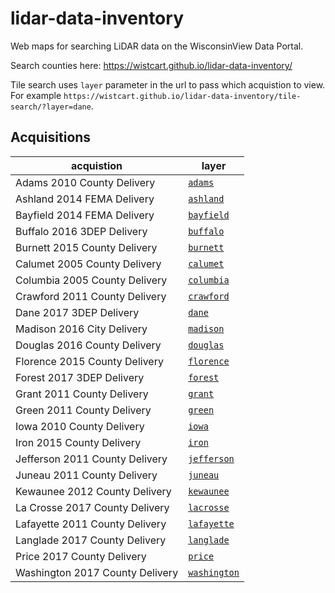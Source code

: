 # lidar-data-inventory
Web maps for searching LiDAR data on the WisconsinView Data Portal.

Search counties here: https://wistcart.github.io/lidar-data-inventory/

Tile search uses ```layer``` parameter in the url to pass which acquistion to view. For example ```https://wistcart.github.io/lidar-data-inventory/tile-search/?layer=dane```.

## Acquisitions

acquistion | layer 
--- | ---
Adams 2010 County Delivery | <a href="https://wistcart.github.io/lidar-data-inventory/tile-search/?layer=adams" target="_blank">```adams```</a>
Ashland 2014 FEMA Delivery | <a href="https://wistcart.github.io/lidar-data-inventory/tile-search/?layer=ashland" target="_blank">```ashland```</a>
Bayfield 2014 FEMA Delivery | <a href="https://wistcart.github.io/lidar-data-inventory/tile-search/?layer=bayfield" target="_blank">```bayfield```</a>
Buffalo 2016 3DEP Delivery | <a href="https://wistcart.github.io/lidar-data-inventory/tile-search/?layer=buffalo" target="_blank">```buffalo```</a>
Burnett 2015 County Delivery | <a href="https://wistcart.github.io/lidar-data-inventory/tile-search/?layer=burnett" target="_blank">```burnett```</a>
Calumet 2005 County Delivery | <a href="https://wistcart.github.io/lidar-data-inventory/tile-search/?layer=calumet" target="_blank">```calumet```</a>
Columbia 2005 County Delivery | <a href="https://wistcart.github.io/lidar-data-inventory/tile-search/?layer=columbia" target="_blank">```columbia```</a>
Crawford 2011 County Delivery | <a href="https://wistcart.github.io/lidar-data-inventory/tile-search/?layer=crawford" target="_blank">```crawford```</a>
Dane 2017 3DEP Delivery | <a href="https://wistcart.github.io/lidar-data-inventory/tile-search/?layer=dane" target="_blank">```dane```</a>
Madison 2016 City Delivery | <a href="https://wistcart.github.io/lidar-data-inventory/tile-search/?layer=madison" target="_blank">```madison```</a>
Douglas 2016 County Delivery | <a href="https://wistcart.github.io/lidar-data-inventory/tile-search/?layer=douglas" target="_blank">```douglas```</a>
Florence 2015 County Delivery | <a href="https://wistcart.github.io/lidar-data-inventory/tile-search/?layer=florence" target="_blank">```florence```</a>
Forest 2017 3DEP Delivery | <a href="https://wistcart.github.io/lidar-data-inventory/tile-search/?layer=forest" target="_blank">```forest```</a>
Grant 2011 County Delivery | <a href="https://wistcart.github.io/lidar-data-inventory/tile-search/?layer=grant" target="_blank">```grant```</a>
Green 2011 County Delivery | <a href="https://wistcart.github.io/lidar-data-inventory/tile-search/?layer=green" target="_blank">```green```</a>
Iowa 2010 County Delivery | <a href="https://wistcart.github.io/lidar-data-inventory/tile-search/?layer=iowa" target="_blank">```iowa```</a>
Iron 2015 County Delivery | <a href="https://wistcart.github.io/lidar-data-inventory/tile-search/?layer=iron" target="_blank">```iron```</a>
Jefferson 2011 County Delivery | <a href="https://wistcart.github.io/lidar-data-inventory/tile-search/?layer=jefferson" target="_blank">```jefferson```</a>
Juneau 2011 County Delivery | <a href="https://wistcart.github.io/lidar-data-inventory/tile-search/?layer=juneau" target="_blank">```juneau```</a>
Kewaunee 2012 County Delivery | <a href="https://wistcart.github.io/lidar-data-inventory/tile-search/?layer=kewaunee" target="_blank">```kewaunee```</a>
La Crosse 2017 County Delivery | <a href="https://wistcart.github.io/lidar-data-inventory/tile-search/?layer=lacrosse" target="_blank">```lacrosse```</a>
Lafayette 2011 County Delivery | <a href="https://wistcart.github.io/lidar-data-inventory/tile-search/?layer=lafayette" target="_blank">```lafayette```</a>
Langlade 2017 County Delivery | <a href="https://wistcart.github.io/lidar-data-inventory/tile-search/?layer=langlade" target="_blank">```langlade```</a>
Price 2017 County Delivery | <a href="https://wistcart.github.io/lidar-data-inventory/tile-search/?layer=price" target="_blank">```price```</a>
Washington 2017 County Delivery | <a href="https://wistcart.github.io/lidar-data-inventory/tile-search/?layer=washington" target="_blank">```washington```</a>